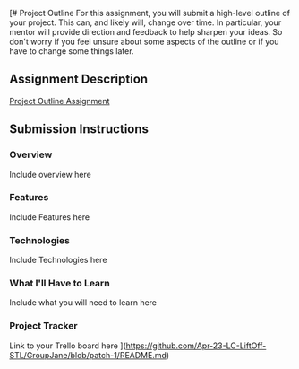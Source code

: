 [# Project Outline
For this assignment, you will submit a high-level outline of your project. This can, and likely will, change over time. In particular, your mentor will provide direction and feedback to help sharpen your ideas. So don't worry if you feel unsure about some aspects of the outline or if you have to change some things later.

## Assignment Description
[Project Outline Assignment](https://education.launchcode.org/liftoff/modules/assignments/project-outline)

## Submission Instructions

### Overview
Include overview here


### Features
Include Features here


### Technologies
Include Technologies here


### What I'll Have to Learn
Include what you will need to learn here


### Project Tracker
Link to your Trello board here
](https://github.com/Apr-23-LC-LiftOff-STL/GroupJane/blob/patch-1/README.md)
